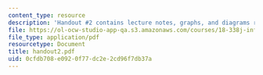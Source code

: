 ```yaml
---
content_type: resource
description: 'Handout #2 contains lecture notes, graphs, and diagrams related to histogramming.'
file: https://ol-ocw-studio-app-qa.s3.amazonaws.com/courses/18-338j-infinite-random-matrix-theory-fall-2004/0cfdb708e0920f77dc2e2cd96f7db37a_handout2.pdf
file_type: application/pdf
resourcetype: Document
title: handout2.pdf
uid: 0cfdb708-e092-0f77-dc2e-2cd96f7db37a
---
```

